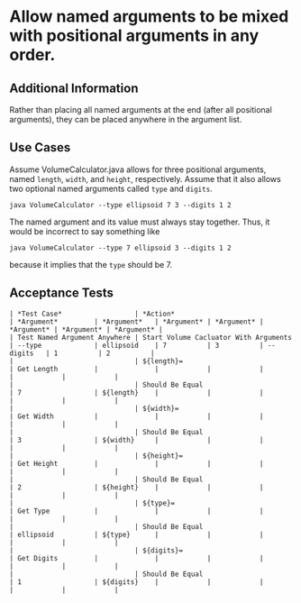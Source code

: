 # Allow named arguments to be mixed with positional arguments in any order.

## Additional Information

Rather than placing all named arguments at the end (after all positional arguments), they can be placed anywhere in the argument list.

## Use Cases

Assume VolumeCalculator.java allows for three positional arguments, named `length`, `width`, and `height`, respectively. Assume that it also allows two optional named arguments called `type` and `digits`.

    java VolumeCalculator --type ellipsoid 7 3 --digits 1 2 

The named argument and its value must always stay together. Thus, it would be incorrect to say something like

    java VolumeCalculator --type 7 ellipsoid 3 --digits 1 2 

because it implies that the `type` should be 7.
    
## Acceptance Tests

    | *Test Case*                  | *Action*                              | *Argument*         | *Argument*   | *Argument* | *Argument* | *Argument* | *Argument* | *Argument* |
    | Test Named Argument Anywhere | Start Volume Cacluator With Arguments | --type             | ellipsoid    | 7          | 3          | --digits   | 1          | 2          |
    |                              | ${length}=                            | Get Length         |              |            |            |            |            |            |
    |                              | Should Be Equal                       | 7                  | ${length}    |            |            |            |            |            |
    |                              | ${width}=                             | Get Width          |              |            |            |            |            |            |
    |                              | Should Be Equal                       | 3                  | ${width}     |            |            |            |            |            |
    |                              | ${height}=                            | Get Height         |              |            |            |            |            |            |
    |                              | Should Be Equal                       | 2                  | ${height}    |            |            |            |            |            |
    |                              | ${type}=                              | Get Type           |              |            |            |            |            |            |
    |                              | Should Be Equal                       | ellipsoid          | ${type}      |            |            |            |            |            |
    |                              | ${digits}=                            | Get Digits         |              |            |            |            |            |            |
    |                              | Should Be Equal                       | 1                  | ${digits}    |            |            |            |            |            |
